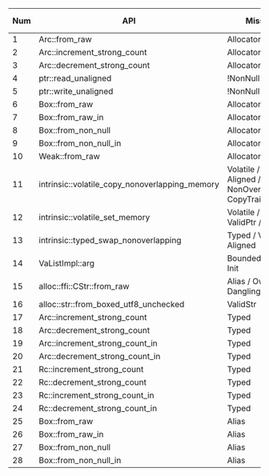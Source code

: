 |Num| API | Missing SP | PR num |PR |PR Status |
|---|-----|--------------|--------|--------|--------|
|1| Arc::from_raw | AllocatorConsistency | 1 | [PR_134496](https://github.com/rust-lang/rust/pull/134496) | Merged |
|2| Arc::increment_strong_count | AllocatorConsistency | 1 | [ PR_134496](https://github.com/rust-lang/rust/pull/134496) | Merged |
|3| Arc::decrement_strong_count | AllocatorConsistency | 1 | [PR_134496](https://github.com/rust-lang/rust/pull/134496) | Merged |
|4| ptr::read_unaligned | !NonNull | 2 | [PR_134953](https://github.com/rust-lang/rust/pull/134953) | Merged |
|5| ptr::write_unaligned | !NonNull | 2 | [PR_134953](https://github.com/rust-lang/rust/pull/134953) | Merged |
|6| Box::from_raw | AllocatorConsistency | 3 | [PR_135009](https://github.com/rust-lang/rust/pull/135009) | Merged |
|7| Box::from_raw_in | AllocatorConsistency | 3 | [PR_135009](https://github.com/rust-lang/rust/pull/135009) | Merged |
|8| Box::from_non_null | AllocatorConsistency | 4 | [PR_135805](https://github.com/rust-lang/rust/pull/135805) | Merged |
|9| Box::from_non_null_in | AllocatorConsistency | 4 | [PR_135805](https://github.com/rust-lang/rust/pull/135805) | Merged |
|10| Weak::from_raw | AllocatorConsistency | 4 | [PR_135805](https://github.com/rust-lang/rust/pull/135805) | Merged |
|11| intrinsic::volatile_copy_nonoverlapping_memory | Volatile / ValidPtr / Aligned / NonOverlap / Alias / CopyTrait | 5 | [PR_138309](https://github.com/rust-lang/rust/pull/138309) | Merged |
|12| intrinsic::volatile_set_memory | Volatile / Typed / ValidPtr / Aligned | 5 | [PR_138309](https://github.com/rust-lang/rust/pull/138309) | Merged |
|13| intrinsic::typed_swap_nonoverlapping | Typed / ValidPtr / Aligned | 5 |[PR_138309](https://github.com/rust-lang/rust/pull/138309) | Merged |
|14| VaListImpl::arg | Bounded / Typed / Init | 6 | [PR_136969](https://github.com/rust-lang/rust/pull/136969) | Pending |
|15| alloc::ffi::CStr::from_raw | Alias / Owning / Dangling | 7 | [PR_137714](https://github.com/rust-lang/rust/pull/137714) | Confirmed |
|16| alloc::str::from_boxed_utf8_unchecked | ValidStr | 7 | [PR_137714](https://github.com/rust-lang/rust/pull/137714) | Confirmed |
|17| Arc::increment_strong_count | Typed | 8 | [ PR_138303](https://github.com/rust-lang/rust/pull/138303) | Merged |
|18| Arc::decrement_strong_count | Typed | 8 | [ PR_138303](https://github.com/rust-lang/rust/pull/138303) | Merged |
|19| Arc::increment_strong_count_in | Typed | 8 | [ PR_138303](https://github.com/rust-lang/rust/pull/138303) | Merged |
|20| Arc::decrement_strong_count_in | Typed | 8 | [ PR_138303](https://github.com/rust-lang/rust/pull/138303) | Merged |
|21| Rc::increment_strong_count | Typed | 8 | [ PR_138303](https://github.com/rust-lang/rust/pull/138303) | Merged |
|22| Rc::decrement_strong_count | Typed | 8 | [ PR_138303](https://github.com/rust-lang/rust/pull/138303) | Merged |
|23| Rc::increment_strong_count_in | Typed | 8 | [ PR_138303](https://github.com/rust-lang/rust/pull/138303) | Merged |
|24| Rc::decrement_strong_count_in | Typed | 8 | [ PR_138303](https://github.com/rust-lang/rust/pull/138303) | Merged |
|25| Box::from_raw | Alias | 9 | [PR_146870](https://github.com/rust-lang/rust/pull/146870) | Pending |
|26| Box::from_raw_in | Alias | 9 | [PR_146870](https://github.com/rust-lang/rust/pull/146870) | Pending |
|27| Box::from_non_null | Alias | 9 | [PR_146870](https://github.com/rust-lang/rust/pull/146870) | Pending |
|28| Box::from_non_null_in | Alias | 9 | [PR_146870](https://github.com/rust-lang/rust/pull/146870) | Pending |
